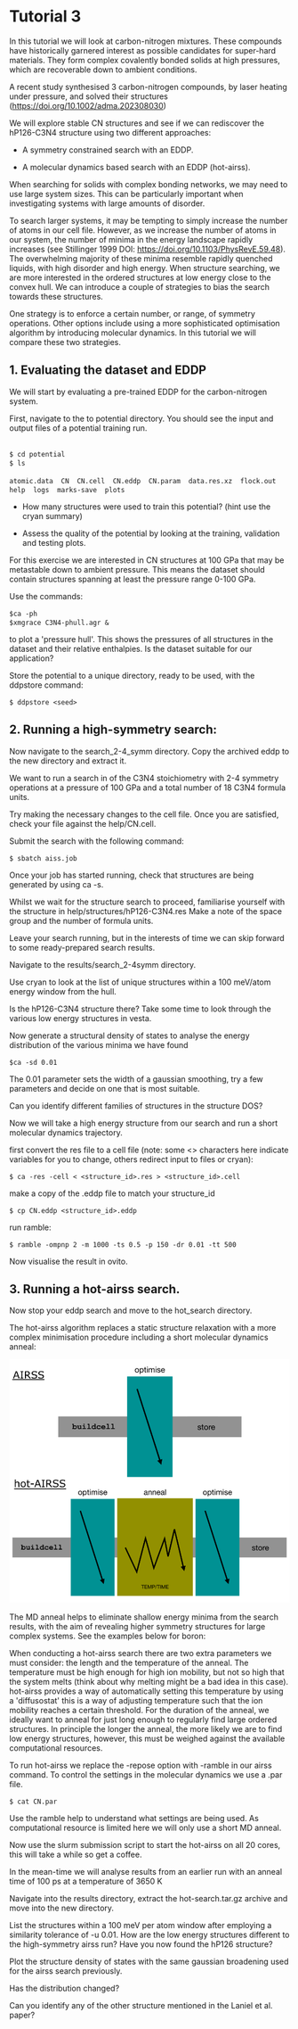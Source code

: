 # Tutorial 3

In this tutorial we will look at carbon-nitrogen mixtures. These compounds have historically garnered interest as possible candidates for super-hard materials. They form complex covalently bonded solids at high pressures, which are recoverable down to ambient conditions.

A recent study synthesised 3 carbon-nitrogen compounds, by laser heating under pressure, and solved their structures (https://doi.org/10.1002/adma.202308030)

We will explore stable CN structures and see if we can rediscover the hP126-C3N4 structure using two different approaches:

- A symmetry constrained search with an EDDP.

- A molecular dynamics based search with an EDDP (hot-airss).

When searching for solids with complex bonding networks, we may need to use large system sizes. This can be particularly important when investigating systems with large amounts of disorder.

To search larger systems, it may be tempting to simply increase the number of atoms in our cell file. However, as we increase the number of atoms in our system, the number of minima in the energy landscape rapidly increases (see Stillinger 1999 DOI: https://doi.org/10.1103/PhysRevE.59.48). The overwhelming majority of these minima resemble rapidly quenched liquids, with high disorder and high energy. When structure searching, we are more interested in the ordered structures at low energy close to the convex hull. We can introduce a couple of strategies to bias the search towards these structures.

One strategy is to enforce a certain number, or range, of symmetry operations. Other options include using a more sophisticated optimisation algorithm by introducing molecular dynamics. In this tutorial we will compare these two strategies.


## **1\. Evaluating the dataset and EDDP**

We will start by evaluating a pre-trained EDDP for the carbon-nitrogen system.

First, navigate to the to potential directory. You should see the input and output files of a potential training run.

```console

$ cd potential
$ ls

atomic.data  CN  CN.cell  CN.eddp  CN.param  data.res.xz  flock.out  help  logs  marks-save  plots
```

- How many structures were used to train this potential? (hint use the cryan summary)

- Assess the quality of the potential by looking at the training, validation and testing plots.

For this exercise we are interested in CN structures at 100 GPa that may be metastable down to ambient pressure. This means the dataset should contain structures spanning at least the pressure range 0-100 GPa.

Use the commands:

```
$ca -ph
$xmgrace C3N4-phull.agr &

```

to plot a 'pressure hull'. This shows the pressures of all structures in the dataset and their relative enthalpies. Is the dataset suitable for our application?

Store the potential to a unique directory, ready to be used, with the ddpstore command:

```console
$ ddpstore <seed>
```

## **2\. Running a high-symmetry search:**

Now navigate to the search_2-4_symm directory. Copy the archived eddp to the new directory and extract it.

We want to run a search in of the C3N4 stoichiometry with 2-4 symmetry operations at a pressure of 100 GPa and a total number of 18 C3N4 formula units.

Try making the necessary changes to the cell file. Once you are satisfied, check your file against the help/CN.cell.

Submit the search with the following command:

```console
$ sbatch aiss.job
```
Once your job has started running, check that structures are being generated by using ca -s.

Whilst we wait for the structure search to proceed, familiarise yourself with the structure in help/structures/hP126-C3N4.res Make a note of the space group and the number of formula units.

Leave your search running, but in the interests of time we can skip forward to some ready-prepared search results.

Navigate to the results/search_2-4symm directory.

Use cryan to look at the list of unique structures within a 100 meV/atom energy window from the hull.

Is the hP126-C3N4 structure there? Take some time to look through the various low energy structures in vesta.

Now generate a structural density of states to analyse the energy distribution of the various minima we have found

```console
$ca -sd 0.01
```
The 0.01 parameter sets the width of a gaussian smoothing, try a few parameters and decide on one that is most suitable.

Can you identify different families of structures in the structure DOS?

Now we will take a high energy structure from our search and run a short molecular dynamics trajectory.

first convert the res file to a cell file (note: some <> characters here indicate variables for you to change, others redirect input to files or cryan):

```console
$ ca -res -cell < <structure_id>.res > <structure_id>.cell
```

make a copy of the .eddp file to match your structure_id 

```console
$ cp CN.eddp <structure_id>.eddp
```

run ramble:
```console
$ ramble -ompnp 2 -m 1000 -ts 0.5 -p 150 -dr 0.01 -tt 500
```

Now visualise the result in ovito.


## **3\. Running a hot-airss search.**

Now stop your eddp search and move to the hot_search directory.

The hot-airss algorithm replaces a static structure relaxation with a more complex minimisation procedure including a short molecular dynamics anneal:


![hotairss](hotAIRSS_higherres.png)


The MD anneal helps to eliminate shallow energy minima from the search results, with the aim of revealing higher symmetry structures for large complex systems. See the examples below for boron:


When conducting a hot-airss search there are two extra parameters we must consider: the length and the temperature of the anneal. The temperature must be high enough for high ion mobility, but not so high that the system melts (think about why melting might be a bad idea in this case). hot-airss provides a way of automatically setting this temperature by using a 'diffusostat' this is a way of adjusting temperature such that the ion mobility reaches a certain threshold. For the duration of the anneal, we ideally want to anneal for just long enough to regularly find large ordered structures. In principle the longer the anneal, the more likely we are to find low energy structures, however, this must be weighed against the available computational resources.

To run hot-airss we replace the -repose option with -ramble in our airss command. To control the settings in the molecular dynamics we use a .par file.

```console
$ cat CN.par

```
Use the ramble help to understand what settings are being used. As computational resource is limited here we will only use a short MD anneal.

Now use the slurm submission script to start the hot-airss on all 20 cores, this will take a while so get a coffee.

In the mean-time we will analyse results from an earlier run with an anneal time of 100 ps at a temperature of 3650 K

Navigate into the results directory, extract the hot-search.tar.gz archive and move into the new directory.

List the structures within a 100 meV per atom window after employing a similarity tolerance of -u 0.01. How are the low energy structures different to the high-symmetry airss run? Have you now found the hP126 structure?

Plot the structure density of states with the same gaussian broadening used for the airss search previously.

Has the distribution changed?

Can you identify any of the other structure mentioned in the Laniel et al. paper?


